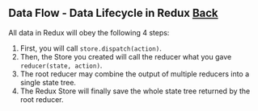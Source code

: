 ## Data Flow - Data Lifecycle in Redux [Back](./../react_redux.md)

All data in Redux will obey the following 4 steps:

1. First, you will call `store.dispatch(action)`.
2. Then, the Store you created will call the reducer what you gave `reducer(state, action)`.
3. The root reducer may combine the output of multiple reducers into a single state tree.
4. The Redux Store will finally save the whole state tree returned by the root reducer.
